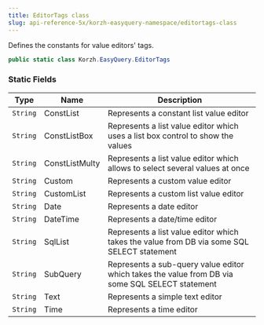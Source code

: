 ```yaml
---
title: EditorTags class
slug: api-reference-5x/korzh-easyquery-namespace/editortags-class
---
```


Defines the constants for value editors' tags.
```csharp
public static class Korzh.EasyQuery.EditorTags

```

### Static Fields

| Type | Name | Description | 
| --- | --- | --- | 
| `String` | ConstList | Represents a constant list value editor | 
| `String` | ConstListBox | Represents a list value editor which uses a list box control to show the values | 
| `String` | ConstListMulty | Represents a list value editor which allows to select several values at once | 
| `String` | Custom | Represents a custom value editor | 
| `String` | CustomList | Represents a custom list value editor | 
| `String` | Date | Represents a date editor | 
| `String` | DateTime | Represents a date/time editor | 
| `String` | SqlList | Represents a list value editor which takes the value from DB via some SQL SELECT statement | 
| `String` | SubQuery | Represents a sub-query value editor which takes the value from DB via some SQL SELECT statement | 
| `String` | Text | Represents a simple text editor | 
| `String` | Time | Represents a time editor |
